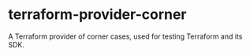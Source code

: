 # terraform-provider-corner
A Terraform provider of corner cases, used for testing Terraform and its SDK.
